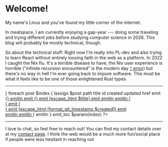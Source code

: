 # Welcome!

My name's Linus and you've found my little corner of the internet.

In meatspace, I am currently enjoying a gap-year
--- doing some traveling and trying different jobs
before studying computer science in 2026.
This blog will probably be mostly technical, though.

So about the technical stuff:
Right now I'm really into PL-dev and also trying to learn React
without entirely loosing faith in the web as a platform.
In 2022 I caught the Nix flu.
It's a terrible disease to have;
the Nix user experience is horrible
("infinite recursion encountered" is the modern day [`?` error][ed])
but there's no way in hell I'm ever going back to impure software.
This must be what it feels like to be one of those enlightened Rust types <? smiley_nose ?>

[ed]: https://en.wikipedia.org/wiki/Ed_(software)#Cultural_references

---

<?
    proc emit_toc {index} {
        emitln {<div class="toc">}

        foreach post $index {
            lassign $post path title id created updated href
            emit {<a class="toc__row" href="}
            emit [escape_html $href]
            emit {">}
            emitln

            emit {<span class="toc__title">}
            emit [escape_html $title]
            emit </span>
            emitln

            emitln {<div class="toc__separator"></div>}

            emit {<div class="toc__date">}
            emit [escape_html [format_git_timestamp $created]]
            emit </div>
            emitln

            emitln </a>
        }

        emitln </div>
    }

    emit_toc $param(index)
?>

---

I love to chat, so feel free to reach out!
You can find my contact details over at my [contact page](/contact.html).
I think the web would be a much more fun/social place
if people were less hesitant in reaching out <? winky ?>
